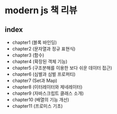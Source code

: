# modern js 책 리뷰

## index
* chapter1 (블록 바인딩)
* chapter2 (문자열과 정규 표현식)
* chapter3 (함수)
* chapter4 (확장된 객체 기능)
* chapter5 (구조분해를 이용한 보다 쉬운 데이터 접근)
* chapter6 (심벌과 심벌 프로퍼티)
* chapter7 (Set과 Map)
* chapter8 (이터레이터와 제네레이터)
* chapter9 (자바스크립트 클래스 소개)
* chapter10 (배열의 기능 개선)
* chapter11 (프로미스 기초)

